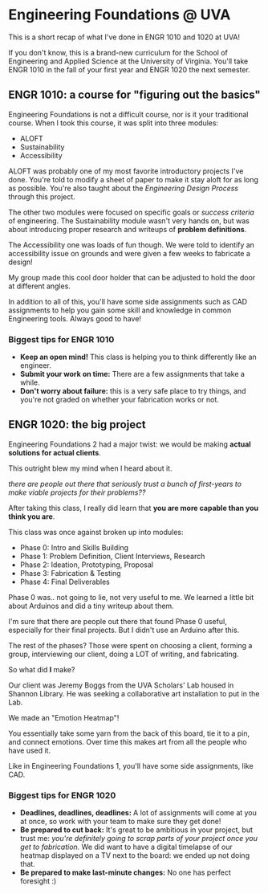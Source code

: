 # Engineering Foundations @ UVA

This is a short recap of what I've done in ENGR 1010 and 1020 at UVA!

If you don't know, this is a brand-new curriculum for the School of Engineering
and Applied Science at the University of Virginia. You'll take ENGR 1010 in the fall
of your first year and ENGR 1020 the next semester.

## ENGR 1010: a course for "figuring out the basics"

Engineering Foundations is not a difficult course, nor is it your traditional
course. When I took this course, it was split into three modules:

- ALOFT
- Sustainability
- Accessibility

ALOFT was probably one of my most favorite introductory projects I've done.
You're told to modify a sheet of paper to make it stay aloft for as long as possible.
You're also taught about the *Engineering Design Process* through this project.

The other two modules were focused on specific goals or *success criteria*
of engineering. The Sustainability module wasn't very hands on, but was about introducing
proper research and writeups of **problem definitions**.

The Accessibility one was loads of fun though. We were told to identify an
accessibility issue on grounds and were given a few weeks to fabricate a design!

My group made this cool door holder that can be adjusted to hold the door
at different angles.

In addition to all of this, you'll have some side assignments such as
CAD assignments to help you gain some skill and knowledge in common Engineering
tools. Always good to have!

### Biggest tips for ENGR 1010
- **Keep an open mind!** This class is helping you to think differently like an engineer.
- **Submit your work on time:** There are a few assignments that take a while.
- **Don't worry about failure:** this is a very safe place to try things, and you're not graded on whether
your fabrication works or not.


## ENGR 1020: the big project

Engineering Foundations 2 had a major twist: we would be making 
**actual solutions for actual clients**.

This outright blew my mind when I heard about it.

*there are people out there that seriously trust a bunch of 
first-years to make viable projects for their problems??*

After taking this class, I really did learn that **you are more capable than
you think you are**.

This class was once against broken up into modules:
- Phase 0: Intro and Skills Building
- Phase 1: Problem Definition, Client Interviews, Research
- Phase 2: Ideation, Prototyping, Proposal
- Phase 3: Fabrication & Testing
- Phase 4: Final Deliverables

Phase 0 was.. not going to lie, not very useful to me. We learned a little bit
about Arduinos and did a tiny writeup about them.

I'm sure that there are people out there that found Phase 0 useful, especially for
their final projects. But I didn't use an Arduino after this.

The rest of the phases? Those were spent on choosing a client, forming a group,
interviewing our client, doing a LOT of writing, and fabricating.

So what did **I** make?

Our client was Jeremy Boggs from the UVA Scholars' Lab housed in Shannon Library.
He was seeking a collaborative art installation to put in the Lab.

We made an "Emotion Heatmap"!

You essentially take some yarn from the back of this board, tie it to a pin, and
connect emotions. Over time this makes art from all the people who have used it.

Like in Engineering Foundations 1, you'll have some side assignments, like CAD.

### Biggest tips for ENGR 1020
- **Deadlines, deadlines, deadlines:** A lot of assignments will come at you
at once, so work with your team to make sure they get done!
- **Be prepared to cut back:** It's great to be ambitious in your project, but
trust me: *you're definitely going to scrap parts of your project once you get to
fabrication.* We did want to have a digital timelapse of our heatmap displayed 
on a TV next to the board: we ended up not doing that.
- **Be prepared to make last-minute changes:** No one has perfect foresight :)





